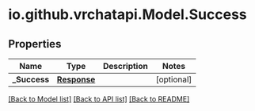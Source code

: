 
# io.github.vrchatapi.Model.Success

## Properties

Name | Type | Description | Notes
------------ | ------------- | ------------- | -------------
**_Success** | [**Response**](Response.md) |  | [optional] 

[[Back to Model list]](../README.md#documentation-for-models)
[[Back to API list]](../README.md#documentation-for-api-endpoints)
[[Back to README]](../README.md)

